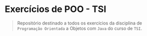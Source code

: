 # Exercícios de POO - TSI

> Repositório destinado a todos os exercícios da disciplina de `Programação Orientada` a Objetos com `Java` do curso de `TSI`.
